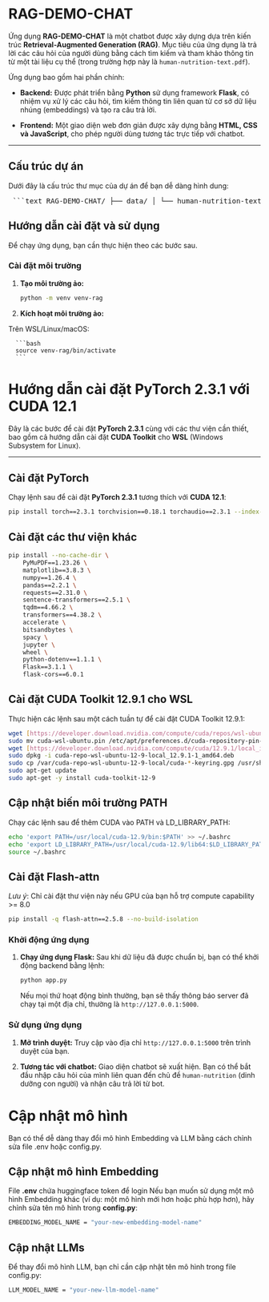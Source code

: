 # RAG-DEMO-CHAT

Ứng dụng **RAG-DEMO-CHAT** là một chatbot được xây dựng dựa trên kiến trúc **Retrieval-Augmented Generation (RAG)**. Mục tiêu của ứng dụng là trả lời các câu hỏi của người dùng bằng cách tìm kiếm và tham khảo thông tin từ một tài liệu cụ thể (trong trường hợp này là `human-nutrition-text.pdf`).

Ứng dụng bao gồm hai phần chính:

* **Backend:** Được phát triển bằng **Python** sử dụng framework **Flask**, có nhiệm vụ xử lý các câu hỏi, tìm kiếm thông tin liên quan từ cơ sở dữ liệu nhúng (embeddings) và tạo ra câu trả lời.

* **Frontend:** Một giao diện web đơn giản được xây dựng bằng **HTML, CSS và JavaScript**, cho phép người dùng tương tác trực tiếp với chatbot.

---

## Cấu trúc dự án

Dưới đây là cấu trúc thư mục của dự án để bạn dễ dàng hình dung:

<pre lang="markdown"> ```text RAG-DEMO-CHAT/ ├── data/ │ └── human-nutrition-text.pdf # Tài liệu nguồn để chatbot tham khảo ├── frontend/ │ ├── assets/ │ │ ├── bot_avatar.png │ │ └── user_avatar.png │ └── index.html # Giao diện chính của ứng dụng cùng logic xử lý tương tác giao diện ├── models/ ├── notebooks/ ├── utils/ │ ├── embedding_utils.py │ ├── llm_utils.py │ ├── pdf_processor.py │ └── text_splitter.py ├── .env # Biến môi trường ├── .gitignore ├── app.py # Điểm khởi đầu của ứng dụng Flask ├── config.py ├── main.py ├── README.md # File mô tả dự án này └── requirements.txt # Danh sách các thư viện Python cần thiết ``` </pre>

## Hướng dẫn cài đặt và sử dụng

Để chạy ứng dụng, bạn cần thực hiện theo các bước sau.

###  Cài đặt môi trường

1.  **Tạo môi trường ảo:**

    ```bash
    python -m venv venv-rag
    ```

2.  **Kích hoạt môi trường ảo:**

Trên WSL/Linux/macOS:

      ```bash
      source venv-rag/bin/activate
      ```

# Hướng dẫn cài đặt PyTorch 2.3.1 với CUDA 12.1

Đây là các bước để cài đặt **PyTorch 2.3.1** cùng với các thư viện cần thiết, bao gồm cả hướng dẫn cài đặt **CUDA Toolkit** cho **WSL** (Windows Subsystem for Linux).

---

##  Cài đặt PyTorch

Chạy lệnh sau để cài đặt **PyTorch 2.3.1** tương thích với **CUDA 12.1**:

```bash
pip install torch==2.3.1 torchvision==0.18.1 torchaudio==2.3.1 --index-url [https://download.pytorch.org/whl/cu121](https://download.pytorch.org/whl/cu121)
```

##  Cài đặt các thư viện khác

```bash
pip install --no-cache-dir \
    PyMuPDF==1.23.26 \
    matplotlib==3.8.3 \
    numpy==1.26.4 \
    pandas==2.2.1 \
    requests==2.31.0 \
    sentence-transformers==2.5.1 \
    tqdm==4.66.2 \
    transformers==4.38.2 \
    accelerate \
    bitsandbytes \
    spacy \
    jupyter \
    wheel \
    python-dotenv==1.1.1 \
    Flask==3.1.1 \
    flask-cors==6.0.1
```

## Cài đặt CUDA Toolkit 12.9.1 cho WSL
Thực hiện các lệnh sau một cách tuần tự để cài đặt CUDA Toolkit 12.9.1:

```bash
wget [https://developer.download.nvidia.com/compute/cuda/repos/wsl-ubuntu/x86_64/cuda-wsl-ubuntu.pin](https://developer.download.nvidia.com/compute/cuda/repos/wsl-ubuntu/x86_64/cuda-wsl-ubuntu.pin)
sudo mv cuda-wsl-ubuntu.pin /etc/apt/preferences.d/cuda-repository-pin-600
wget [https://developer.download.nvidia.com/compute/cuda/12.9.1/local_installers/cuda-repo-wsl-ubuntu-12-9-local_12.9.1-1_amd64.deb](https://developer.download.nvidia.com/compute/cuda/12.9.1/local_installers/cuda-repo-wsl-ubuntu-12-9-local_12.9.1-1_amd64.deb)
sudo dpkg -i cuda-repo-wsl-ubuntu-12-9-local_12.9.1-1_amd64.deb
sudo cp /var/cuda-repo-wsl-ubuntu-12-9-local/cuda-*-keyring.gpg /usr/share/keyrings/
sudo apt-get update
sudo apt-get -y install cuda-toolkit-12-9
```


## Cập nhật biến môi trường PATH
Chạy các lệnh sau để thêm CUDA vào PATH và LD_LIBRARY_PATH:

```bash
echo 'export PATH=/usr/local/cuda-12.9/bin:$PATH' >> ~/.bashrc
echo 'export LD_LIBRARY_PATH=/usr/local/cuda-12.9/lib64:$LD_LIBRARY_PATH' >> ~/.bashrc
source ~/.bashrc
```

## Cài đặt Flash-attn 
*Lưu ý*: Chỉ cài đặt thư viện này nếu GPU của bạn hỗ trợ compute capability >= 8.0

```bash
pip install -q flash-attn==2.5.8 --no-build-isolation
```

### Khởi động ứng dụng

1.  **Chạy ứng dụng Flask:**
    Sau khi dữ liệu đã được chuẩn bị, bạn có thể khởi động backend bằng lệnh:

    ```bash
    python app.py
    ```

    Nếu mọi thứ hoạt động bình thường, bạn sẽ thấy thông báo server đã chạy tại một địa chỉ, thường là `http://127.0.0.1:5000`.

### Sử dụng ứng dụng

1.  **Mở trình duyệt:**
    Truy cập vào địa chỉ `http://127.0.0.1:5000` trên trình duyệt của bạn.

2.  **Tương tác với chatbot:**
    Giao diện chatbot sẽ xuất hiện. Bạn có thể bắt đầu nhập câu hỏi của mình liên quan đến chủ đề `human-nutrition` (dinh dưỡng con người) và nhận câu trả lời từ bot.

# Cập nhật mô hình
Bạn có thể dễ dàng thay đổi mô hình Embedding và LLM bằng cách chỉnh sửa file .env hoặc config.py.

## Cập nhật mô hình Embedding
File **.env** chứa huggingface token để login
Nếu bạn muốn sử dụng một mô hình Embedding khác (ví dụ: một mô hình mới hơn hoặc phù hợp hơn), hãy chỉnh sửa tên mô hình trong **config.py**:

```bash
EMBEDDING_MODEL_NAME = "your-new-embedding-model-name"
```

## Cập nhật LLMs
Để thay đổi mô hình LLM, bạn chỉ cần cập nhật tên mô hình trong file config.py:
```bash
LLM_MODEL_NAME = "your-new-llm-model-name"
```

